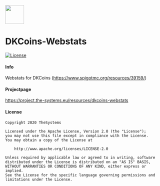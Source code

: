 <img src="https://the-systems.eu/images/favicons/apple-touch-icon.png" width="60px" />

# DKCoins-Webstats
[![License](https://img.shields.io/badge/License-Apache%202.0-blue.svg)](https://opensource.org/licenses/Apache-2.0)

#### Info

Webstats for DKCoins (https://www.spigotmc.org/resources/39159/)

#### Projectpage

https://project.the-systems.eu/resources/dkcoins-webstats

#### License

    Copyright 2020 TheSystems
    
    Licensed under the Apache License, Version 2.0 (the "License");
    you may not use this file except in compliance with the License.
    You may obtain a copy of the License at
    
        http://www.apache.org/licenses/LICENSE-2.0
    
    Unless required by applicable law or agreed to in writing, software
    distributed under the License is distributed on an "AS IS" BASIS,
    WITHOUT WARRANTIES OR CONDITIONS OF ANY KIND, either express or implied.
    See the License for the specific language governing permissions and
    limitations under the License.
   
